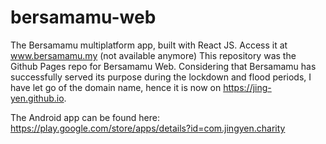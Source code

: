 # bersamamu-web
The Bersamamu multiplatform app, built with React JS. Access it at www.bersamamu.my (not available anymore)
This repository was the Github Pages repo for Bersamamu Web. Considering that Bersamamu has successfully served its purpose during the lockdown and flood periods, I have let go of the domain name, hence it is now on https://jing-yen.github.io. 

The Android app can be found here: https://play.google.com/store/apps/details?id=com.jingyen.charity


